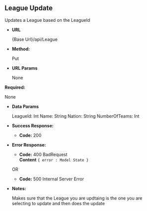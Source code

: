 **League Update**
----
   Updates a League based on the LeagueId

* **URL**

  {Base Url}/api/League

* **Method:**

  Put


* **URL Params**

   None

 **Required:**

   None

* **Data Params**

   LeagueId: Int
   Name: String
   Nation: String
   NumberOfTeams: Int

* **Success Response:**

   * **Code:** 200 <br />

* **Error Response:**

  * **Code:** 400 BadRequest <br />
    **Content** `{ error : Model State }`

  OR

  * **Code:** 500 Internal Server Error

* **Notes:**

    Makes sure that the League you are updtaing is the one you are selecting to update and then does the update